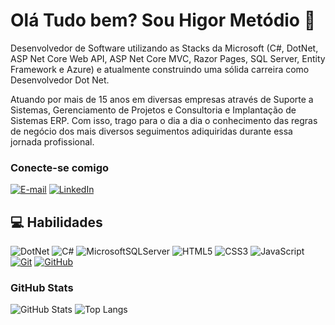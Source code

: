 # Olá Tudo bem? Sou Higor Metódio 👋
Desenvolvedor de Software utilizando as Stacks da Microsoft (C#, DotNet, ASP Net Core Web API, ASP Net Core MVC, Razor Pages, SQL Server, Entity Framework e Azure) e atualmente construindo uma sólida carreira como Desenvolvedor Dot Net. 

Atuando por mais de 15 anos em diversas empresas através de Suporte a Sistemas, Gerenciamento de Projetos e Consultoria e Implantação de Sistemas ERP. Com isso, trago para o dia a dia o conhecimento das regras de negócio dos mais diversos seguimentos adiquiridas durante essa jornada profissional.

### Conecte-se comigo
[![E-mail](https://img.shields.io/badge/-Email-000?style=for-the-badge&logo=microsoft-outlook&logoColor=0496f1)](mailto:higor.metodio@outlook.com)
[![LinkedIn](https://img.shields.io/badge/-LinkedIn-000?style=for-the-badge&logo=linkedin&logoColor=0496f1)](https://www.linkedin.com/in/higormetodio/)

## 💻 Habilidades
![DotNet](https://img.shields.io/badge/DotNet-000?style=for-the-badge&logo=dotnet&logoColor=512bd4)
![C#](https://img.shields.io/badge/C%23-001?style=for-the-badge&logo=c%23&logoColor=3A3AA8)
![MicrosoftSQLServer](https://img.shields.io/badge/Microsoft%20SQL%20Server-000?style=for-the-badge&logo=microsoft%20sql%20server&logoColor=white)
![HTML5](https://img.shields.io/badge/HTML-000?style=for-the-badge&logo=html5&logoColor=ff7b00)
![CSS3](https://img.shields.io/badge/CSS3-000?style=for-the-badge&logo=css3&logoColor=5885ee)
![JavaScript](https://img.shields.io/badge/JavaScript-000?style=for-the-badge&logo=javascript)
[![Git](https://img.shields.io/badge/Git-000?style=for-the-badge&logo=git&logoColor=e25e32)](https://git-scm.com/doc) 
[![GitHub](https://img.shields.io/badge/GitHub-000?style=for-the-badge&logo=github&logoColor=white)](https://docs.github.com/)

### GitHub Stats
![GitHub Stats](https://github-readme-stats.vercel.app/api?username=higormetodio&show_icons=true&theme=transparent&bg_color=000&border_color=512bd4&show_icons=true&icon_color=512bd4&title_color=f65163&text_color=FFF)
![Top Langs](https://github-readme-stats-git-masterrstaa-rickstaa.vercel.app/api/top-langs/?username=higormetodio&layout=compact&bg_color=000&border_color=512bd4&title_color=f65163&text_color=FFF)
